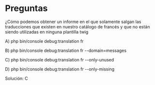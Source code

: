 Preguntas
=========

¿Cómo podemos obtener un informe en el que solamente salgan las traducciones que existen en nuestro catálogo de francés y que no están siendo utilizadas en ninguna plantilla twig

A) php bin/console debug:translation fr

B) php bin/console debug:translation fr --domain=messages

C) php bin/console debug:translation fr --only-unused

D) php bin/console debug:translation fr --only-missing


Solución: C